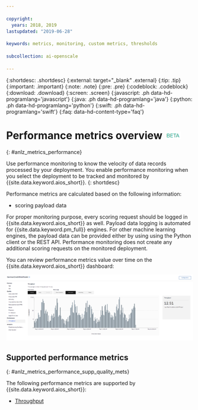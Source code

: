 ```yaml
---

copyright:
  years: 2018, 2019
lastupdated: "2019-06-28"

keywords: metrics, monitoring, custom metrics, thresholds

subcollection: ai-openscale

---
```


{:shortdesc: .shortdesc}
{:external: target="_blank" .external}
{:tip: .tip}
{:important: .important}
{:note: .note}
{:pre: .pre}
{:codeblock: .codeblock}
{:download: .download}
{:screen: .screen}
{:javascript: .ph data-hd-programlang='javascript'}
{:java: .ph data-hd-programlang='java'}
{:python: .ph data-hd-programlang='python'}
{:swift: .ph data-hd-programlang='swift'}
{:faq: data-hd-content-type='faq'}

# Performance metrics overview ![beta tag](images/beta.png)
{: #anlz_metrics_performance}

Use performance monitoring to know the velocity of data records processed by your deployment. You enable performance monitoring when you select the deployment to be tracked and monitored by {{site.data.keyword.aios_short}}.
{: shortdesc}

Performance metrics are calculated based on the following information:

- scoring payload data

For proper monitoring purpose, every scoring request should be logged in {{site.data.keyword.aios_short}} as well. Payload data logging is automated for {{site.data.keyword.pm_full}} engines. For other machine learning engines, the payload data can be provided either by using using the Python client or the REST API. Performance monitoring does not create any additional scoring requests on the monitored deployment.

You can review performance metrics value over time on the {{site.data.keyword.aios_short}} dashboard:

![performance chart](images/performance_metrics_001.png)

## Supported performance metrics
{: #anlz_metrics_performance_supp_quality_mets}

The following performance metrics are supported by {{site.data.keyword.aios_short}}:

- [Throughput](/docs/services/ai-openscale?topic=ai-openscale-performance_mets_through)